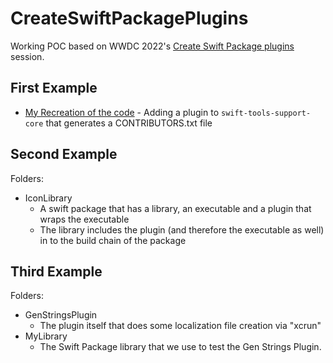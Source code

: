# CreateSwiftPackagePlugins

Working POC based on WWDC 2022's [Create Swift Package plugins](https://developer.apple.com/videos/play/wwdc2022/110401) session.

## First Example
- [My Recreation of the code](https://github.com/intere/swift-tools-support-core/pull/1) - Adding a plugin to `swift-tools-support-core` that generates a CONTRIBUTORS.txt file

## Second Example
Folders:
- IconLibrary
    - A swift package that has a library, an executable and a plugin that wraps the executable
    - The library includes the plugin (and therefore the executable as well) in to the build chain of the package


## Third Example

Folders:
- GenStringsPlugin
    - The plugin itself that does some localization file creation via "xcrun"
-  MyLibrary 
    - The Swift Package library that we use to test the Gen Strings Plugin.
